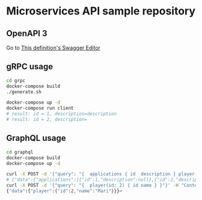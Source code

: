 # Microservices API sample repository

## OpenAPI 3
Go to [This definition's Swagger Editor](https://editor.swagger.io/?url=https://raw.githubusercontent.com/ota42y/microservices_apis/master/openapi/openapi.yaml)

## gRPC usage

```bash
cd grpc
docker-compose build
./generate.sh

docker-compose up -d
docker-compose run client
# result: id = 1, description=description
# result: id = 2, description=
```

## GraphQL usage

```bash
cd graphql
docker-compose build
docker-compose up -d

curl -X POST -d '{"query": "{  applications { id  description } player(id: 1) { name } }"}' -H "Content-Type: application/json" localhost:14567/graphql
# {"data":{"applications":[{"id":1,"description":null},{"id":2,"description":"id=2 application"}],"player":{"name":"Honoka"}}}
curl -X POST -d '{"query": "{  player(id: 2) { id name } }"}' -H "Content-Type: application/json" localhost:14567/graphql
{"data":{"player":{"id":2,"name":"Mari"}}}⏎
```
